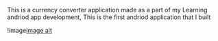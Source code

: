 This is a currency converter application made as a part of my Learning andriod app development, This is the first andriod application that I built

!image[image alt](https://github.com/krishnakireeti-2k7/curerncy_converter/blob/8501ec9703314be4337af0e3adae1c968064d372/Screenshot_20250227_153606.png?raw=true)

